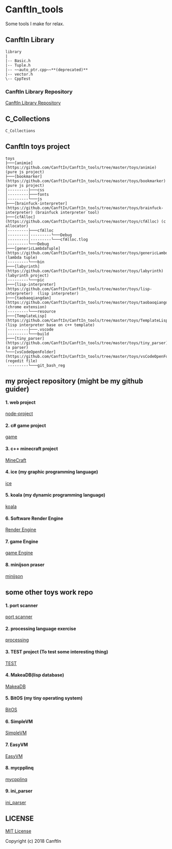 # CanftIn_tools
Some tools I make for relax.

## CanftIn Library

```
library
|
|-- Basic.h
|-- Tuple.h
|-- ~~auto_ptr.cpp~~**(deprecated)**
|-- vector.h
\-- CppTest
```
### CanftIn Library Repository
[CanftIn Library Repository](https://github.com/CanftIn/CanftIn_Library)

## C_Collections

```
C_Collections
```

## CanftIn toys project
```
toys
├───[animie](https://github.com/CanftIn/CanftIn_tools/tree/master/toys/animie) (pure js project)
├───[bookmarker](https://github.com/CanftIn/CanftIn_tools/tree/master/toys/bookmarker) (pure js project)
│---------├───css
│---------├───fonts
│---------└───js
├───[brainfuck-interpreter](https://github.com/CanftIn/CanftIn_tools/tree/master/toys/brainfuck-interpreter) (brainfuck interpreter tool)
├───[cfAlloc](https://github.com/CanftIn/CanftIn_tools/tree/master/toys/cfAlloc) (c allocator)
│---------├───cfAlloc
│---------│---------└───Debug
│---------│---------└───cfAlloc.tlog
│---------└───Debug
├───[genericLambdaTuple](https://github.com/CanftIn/CanftIn_tools/tree/master/toys/genericLambdaTuple)  (lambda tuple)
│---------└───bin
├───[labyrinth](https://github.com/CanftIn/CanftIn_tools/tree/master/toys/labyrinth)   (labyrinth project)
│---------└───pic
├───[lisp-interpreter](https://github.com/CanftIn/CanftIn_tools/tree/master/toys/lisp-interpreter)  (lisp interpreter)
├───[taobaoqiangdan](https://github.com/CanftIn/CanftIn_tools/tree/master/toys/taobaoqiangdan)  (chrome extension)
│---------└───resource
├───[TemplateLisp](https://github.com/CanftIn/CanftIn_tools/tree/master/toys/TemplateLisp)    (lisp interpreter base on c++ template)
│---------├───.vscode
│---------└───build
├───[tiny_parser](https://github.com/CanftIn/CanftIn_tools/tree/master/toys/tiny_parser)     (a parser)
└───[vsCodeOpenFolder](https://github.com/CanftIn/CanftIn_tools/tree/master/toys/vsCodeOpenFolder)    (regedit file)
 ---------└───git_bash_reg

```

## my project repository (might be my github guider)

#### 1. web project

[node-project](https://github.com/CanftIn/node-project)

#### 2. c# game project

[game](https://github.com/CanftIn/Games)

#### 3. c++ minecraft project

[MineCraft](https://github.com/CanftIn/MineCraft)

#### 4. ice (my graphic programming language)

[ice](https://github.com/CanftIn/ice)

#### 5. koala (my dynamic programming language)

[koala](https://github.com/CanftIn/koala)

#### 6. Software Render Engine

[Render Engine](https://github.com/CanftIn/RenderEngine)

#### 7. game Engine

[game Engine](https://github.com/CanftIn/GameEngine)


#### 8. minijson praser

[minijson](https://github.com/CanftIn/minijson)

## some other toys work repo

#### 1. port scanner

[port scanner](https://github.com/CanftIn/minijson)

#### 2. processing language exercise

[processing](https://github.com/CanftIn/processing_code)

#### 3. TEST project (To test some interesting thing)

[TEST](https://github.com/CanftIn/TEST)

#### 4. MakeaDB(lisp database)

[MakeaDB](https://github.com/CanftIn/MakeaDB)

#### 5. BitOS (my tiny operating system)

[BitOS](https://github.com/CanftIn/BitOS)

#### 6. SimpleVM

[SimpleVM](https://github.com/CanftIn/SimpleVM)

#### 7. EasyVM

[EasyVM](https://github.com/CanftIn/EasyVM)

#### 8. mycpplinq

[mycpplinq](https://github.com/CanftIn/mycpplinq)

#### 9. ini_parser

[ini_parser](https://github.com/CanftIn/ini_parser)

## LICENSE

[MIT License](./LICENSE)

Copyright (c) 2018 CanftIn